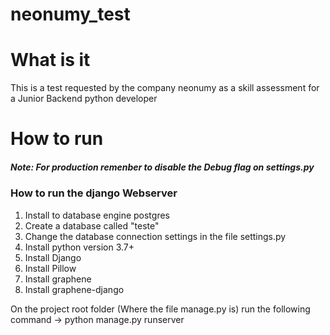 # neonumy_test

<h1>What is it</h1>
<p>This is a test requested by the company neonumy as a skill assessment for a Junior Backend python developer</p>

<h1>How to run</h1>

<h5><b>Note:</b> For production remenber to disable the Debug flag on settings.py</h5>

<h3>How to run the django Webserver</h3>
<ol>
  <li>Install to database engine postgres</li>
  <li>Create a database called "teste"</li>
  <li>Change the database connection settings in the file settings.py</li> 
  <li>Install python version 3.7+</li>
  <li>Install Django</li>
  <li>Install Pillow</li>
  <li>Install graphene</li>
  <li>Install graphene-django</li>
</ol>

On the project root folder (Where the file manage.py is) run the following command -> python manage.py runserver
